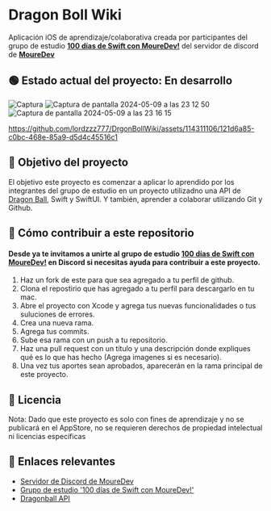 # Dragon Boll Wiki

Aplicación iOS de aprendizaje/colaborativa creada por participantes del grupo de estudio **[100 días de Swift con MoureDev!](https://discord.com/channels/729672926432985098/1164618377973727263)** del servidor de discord de **[MoureDev](https://discord.gg/mouredev)**













## 🟢 Estado actual del proyecto: En desarrollo
![Captura](https://github.com/lordzzz777/DrgonBollWiki/assets/114311106/346ee18f-7542-41ea-8928-76d56d844861)
![Captura de pantalla 2024-05-09 a las 23 12 50](https://github.com/lordzzz777/DrgonBollWiki/assets/114311106/4310b668-5819-4118-a741-4844dd511537)
![Captura de pantalla 2024-05-09 a las 23 16 15](https://github.com/lordzzz777/DrgonBollWiki/assets/114311106/abd1d0f4-e4ee-476c-8e8c-ca1544b4f17a)


https://github.com/lordzzz777/DrgonBollWiki/assets/114311106/121d6a85-c0bc-468e-85a9-d5d4c45516c1




## 🎯 Objetivo del proyecto
El objetivo este proyecto es comenzar a aplicar lo aprendido por los integrantes del grupo de estudio en un proyecto utilizadno una API de [Dragon Ball](https://web.dragonball-api.com/), Swift y SwiftUI. Y también, aprender a colaborar utilizando Git y Github.

## 🤝 Cómo contribuir a este repositorio
#### Desde ya te invitamos a unirte al grupo de estudio **[100 días de Swift con MoureDev!](https://discord.com/channels/729672926432985098/1164618377973727263)** en Discord si necesitas ayuda para contribuir a este proyecto.

1. Haz un fork de este para que sea agregado a tu perfil de github.
2. Clona el repostirio que has agregado a tu perfil para descargarlo en tu mac. 
3. Abre el proyecto con Xcode y agrega tus nuevas funcionalidades o tus suluciones de errores.
4. Crea una nueva rama.
5. Agrega tus commits.
6. Sube esa rama con un push a tu repositorio.
6. Haz una pull request con un título y una descripción donde expliques qué es lo que has hecho (Agrega imagenes si es necesario).
7. Una vez tus aportes sean aprobados, aparecerán en la rama principal de este proyecto.

## 🪪 Licencia
Nota: Dado que este proyecto es solo con fines de aprendizaje y no se publicará en el AppStore, no se requieren derechos de propiedad intelectual ni licencias específicas

## 🔗 Enlaces relevantes 
- [Servidor de Discord de MoureDev](https://discord.gg/mouredev)
- [Grupo de estudio '100 días de Swift con MoureDev!'](https://discord.com/channels/729672926432985098/1164618377973727263)
- [Dragonball API](https://web.dragonball-api.com/)

